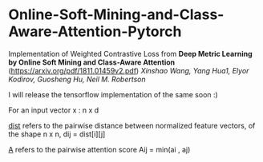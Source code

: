# Online-Soft-Mining-and-Class-Aware-Attention-Pytorch
Implementation of Weighted Contrastive Loss from 
**Deep Metric Learning by Online Soft Mining and Class-Aware Attention** (https://arxiv.org/pdf/1811.01459v2.pdf)
*Xinshao Wang, Yang Hua1, Elyor Kodirov, Guosheng Hu, Neil M. Robertson*

I will release the tensorflow implementation of the same soon :) 

For an input vector x : n x d

[dist](https://github.com/ppriyank/-Online-Soft-Mining-and-Class-Aware-Attention-Pytorch/blob/master/Weighted_Contrastive_Loss.py#L23) refers to the pairwise distance between normalized feature vectors, of the shape n x n, dij = dist[i][j]

[A](https://github.com/ppriyank/-Online-Soft-Mining-and-Class-Aware-Attention-Pytorch/blob/master/Weighted_Contrastive_Loss.py#L44) refers to the pairwise attention score Aij = min(ai , aj)
